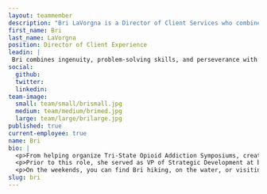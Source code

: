 ```yaml
---
layout: teammember
description: "Bri LaVorgna is a Director of Client Services who combines ingenuity, problem-solving skills, and perseverance with an intrinsic get-it-done attitude to conquer obstacles and expand horizons."
first_name: Bri
last_name: LaVorgna
position: Director of Client Experience
leadin: |
 Bri combines ingenuity, problem-solving skills, and perseverance with an intrinsic get-it-done attitude to conquer obstacles and expand horizons.
social:
  github:
  twitter: 
  linkedin: 
team-image:
  small: team/small/brismall.jpg
  medium: team/medium/brimed.jpg
  large: team/large/brilarge.jpg
published: true
current-employee: true
name: Bri
bio: |
  <p>From helping organize Tri-State Opioid Addiction Symposiums, creating training programs for folks who were previously incarcerated, and advocating for LGBTQIA+ rights, doing work that matters is intrinsically important to Bri. At her core, she believes everything is rooted in building authentic relationships. She credits being an active listener and building trust as essential skills for developing both internal and external partnerships.
  <p>Prior to this role, she served as VP of Strategic Development at both an IT company and a biotechnology company. Bri’s professional origins are rooted in education—she served as Dean at a college, a high school Vice Principal, and an English teacher. Additionally, Bri holds a doctorate from Frostburg State University, a master’s degree from Wilmington University, and a bachelor’s degree from Salisbury University.
  <p>On the weekends, you can find Bri hiking, on the water, or visiting local vineyards and breweries in search of finding the perfect pairing to accompany her cheese appreciation. (Because Bri loves Brie! And *we* love a good pun.)
slug: bri
---
```

